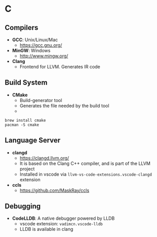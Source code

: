 # C

## Compilers

- **GCC**: Unix/Linux/Mac
  - <https://gcc.gnu.org/>
- **MinGW**: Windows
  - <http://www.mingw.org/>
- **Clang**
  - Frontend for LLVM. Generates IR code

## Build System

- **CMake**
  - Build-generator tool
  - Generates the file needed by the build tool
  -

```shell
brew install cmake
pacman -S cmake
```

## Language Server

- **clangd**
  - <https://clangd.llvm.org/>
  - It is based on the Clang C++ compiler, and is part of the LLVM project
  - Installed in vscode via `llvm-vs-code-extensions.vscode-clangd` extension
- **ccls**
  - <https://github.com/MaskRay/ccls>

## Debugging

- **CodeLLDB**: A native debugger powered by LLDB
  - vscode extension: `vadimcn.vscode-lldb`
  - LLDB is available in clang
